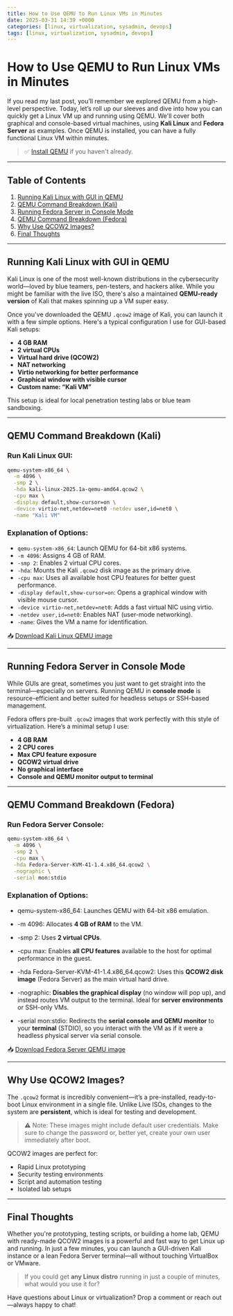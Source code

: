 ```yaml
---
title: How to Use QEMU to Run Linux VMs in Minutes
date: 2025-03-31 14:39 +0000
categories: [linux, virtualization, sysadmin, devops]
tags: [linux, virtualization, sysadmin, devops]
---
```


# How to Use QEMU to Run Linux VMs in Minutes

If you read my last post, you’ll remember we explored QEMU from a high-level perspective. Today, let’s roll up our sleeves and dive into how you can quickly get a Linux VM up and running using QEMU. We'll cover both graphical and console-based virtual machines, using **Kali Linux** and **Fedora Server** as examples. Once QEMU is installed, you can have a fully functional Linux VM within minutes.

> ✅ [Install QEMU](https://www.qemu.org/download/) if you haven't already.

---

## Table of Contents
1. [Running Kali Linux with GUI in QEMU](#running-kali-linux-with-gui-in-qemu)
2. [QEMU Command Breakdown (Kali)](#qemu-command-breakdown-kali)
3. [Running Fedora Server in Console Mode](#running-fedora-server-in-console-mode)
4. [QEMU Command Breakdown (Fedora)](#qemu-command-breakdown-fedora)
5. [Why Use QCOW2 Images?](#why-use-qcow2-images)
6. [Final Thoughts](#final-thoughts)

---

## Running Kali Linux with GUI in QEMU

Kali Linux is one of the most well-known distributions in the cybersecurity world—loved by blue teamers, pen-testers, and hackers alike. While you might be familiar with the live ISO, there's also a maintained **QEMU-ready version** of Kali that makes spinning up a VM super easy.

Once you've downloaded the QEMU `.qcow2` image of Kali, you can launch it with a few simple options. Here's a typical configuration I use for GUI-based Kali setups:

- **4 GB RAM**
- **2 virtual CPUs**
- **Virtual hard drive (QCOW2)**
- **NAT networking**
- **Virtio networking for better performance**
- **Graphical window with visible cursor**
- **Custom name: “Kali VM”**

This setup is ideal for local penetration testing labs or blue team sandboxing.

---

## QEMU Command Breakdown (Kali)

### **Run Kali Linux GUI:**
```bash
qemu-system-x86_64 \
  -m 4096 \
  -smp 2 \
  -hda kali-linux-2025.1a-qemu-amd64.qcow2 \
  -cpu max \
  -display default,show-cursor=on \
  -device virtio-net,netdev=net0 -netdev user,id=net0 \
  -name "Kali VM"
```

### **Explanation of Options:**
- `qemu-system-x86_64`: Launch QEMU for 64-bit x86 systems.
- `-m 4096`: Assigns 4 GB of RAM.
- `-smp 2`: Enables 2 virtual CPU cores.
- `-hda`: Mounts the Kali `.qcow2` disk image as the primary drive.
- `-cpu max`: Uses all available host CPU features for better guest performance.
- `-display default,show-cursor=on`: Opens a graphical window with visible mouse cursor.
- `-device virtio-net,netdev=net0`: Adds a fast virtual NIC using virtio.
- `-netdev user,id=net0`: Enables NAT (user-mode networking).
- `-name`: Gives the VM a name for identification.

📥 [Download Kali Linux QEMU image](https://www.kali.org/get-kali/#kali-virtual-machines)

---

## Running Fedora Server in Console Mode

While GUIs are great, sometimes you just want to get straight into the terminal—especially on servers. Running QEMU in **console mode** is resource-efficient and better suited for headless setups or SSH-based management.

Fedora offers pre-built `.qcow2` images that work perfectly with this style of virtualization. Here’s a minimal setup I use:

- **4 GB RAM**
- **2 CPU cores**
- **Max CPU feature exposure**
- **QCOW2 virtual drive**
- **No graphical interface**
- **Console and QEMU monitor output to terminal**

---

## QEMU Command Breakdown (Fedora)

### **Run Fedora Server Console:**
```bash
qemu-system-x86_64 \
  -m 4096 \
  -smp 2 \
  -cpu max \
  -hda Fedora-Server-KVM-41-1.4.x86_64.qcow2 \
  -nographic \
  -serial mon:stdio
```

### **Explanation of Options:**
- qemu-system-x86_64: Launches QEMU with 64-bit x86 emulation.

- -m 4096: Allocates **4 GB of RAM** to the VM.

- -smp 2: Uses **2 virtual CPUs**.

- -cpu max: Enables **all CPU features** available to the host for optimal performance in the guest.

- -hda Fedora-Server-KVM-41-1.4.x86_64.qcow2: Uses this **QCOW2 disk image** (Fedora Server) as the main virtual hard drive.

- -nographic: **Disables the graphical display** (no window will pop up), and instead routes VM output to the terminal. Ideal for **server environments** or SSH-only VMs.

- -serial mon:stdio: Redirects the **serial console and QEMU monitor** to your **terminal** (STDIO), so you interact with the VM as if it were a headless physical server via serial console.

📥 [Download Fedora Server QEMU image](https://fedoraproject.org/server/download)

---

## Why Use QCOW2 Images?

The `.qcow2` format is incredibly convenient—it’s a pre-installed, ready-to-boot Linux environment in a single file. Unlike Live ISOs, changes to the system are **persistent**, which is ideal for testing and development.

> ⚠️ Note: These images might include default user credentials. Make sure to change the password or, better yet, create your own user immediately after boot.

QCOW2 images are perfect for:
- Rapid Linux prototyping
- Security testing environments
- Script and automation testing
- Isolated lab setups

---

## Final Thoughts

Whether you're prototyping, testing scripts, or building a home lab, QEMU with ready-made QCOW2 images is a powerful and fast way to get Linux up and running. In just a few minutes, you can launch a GUI-driven Kali instance or a lean Fedora Server terminal—all without touching VirtualBox or VMware.

> If you could get **any Linux distro** running in just a couple of minutes, what would you use it for?

Have questions about Linux or virtualization? Drop a comment or reach out—always happy to chat!



